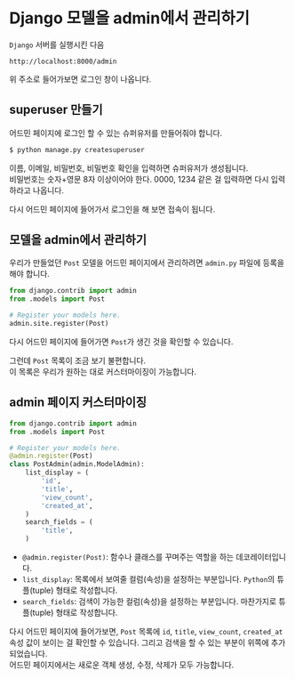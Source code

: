 # Django 모델을 admin에서 관리하기  
`Django` 서버를 실행시킨 다음  
```
http://localhost:8000/admin
```
위 주소로 들어가보면 로그인 창이 나옵니다.  

## superuser 만들기  
어드민 페이지에 로그인 할 수 있는 슈퍼유저를 만들어줘야 합니다.  
```bash
$ python manage.py createsuperuser
```
이름, 이메일, 비밀번호, 비밀번호 확인을 입력하면 슈퍼유저가 생성됩니다.  
비밀번호는 숫자+영문 8자 이상이어야 한다. 0000, 1234 같은 걸 입력하면 다시 입력하라고 나옵니다.  

다시 어드민 페이지에 들어가서 로그인을 해 보면 접속이 됩니다.  

## 모델을 admin에서 관리하기  
우리가 만들었던 `Post` 모델을 어드민 페이지에서 관리하려면 `admin.py` 파일에 등록을 해야 합니다.  
```python
from django.contrib import admin
from .models import Post

# Register your models here.
admin.site.register(Post)
```
다시 어드민 페이지에 들어가면 `Post`가 생긴 것을 확인할 수 있습니다.  

그런데 `Post` 목록이 조금 보기 불편합니다.  
이 목록은 우리가 원하는 대로 커스터마이징이 가능합니다.  

## admin 페이지 커스터마이징  
```python
from django.contrib import admin
from .models import Post

# Register your models here.
@admin.register(Post)
class PostAdmin(admin.ModelAdmin):
    list_display = (
        'id',
        'title',
        'view_count',
        'created_at',
    )
    search_fields = (
        'title',
    )
```
- `@admin.register(Post)`: 함수나 클래스를 꾸며주는 역할을 하는 데코레이터입니다.  
- `list_display`: 목록에서 보여줄 컬럼(속성)을 설정하는 부분입니다. `Python`의 튜플(tuple) 형태로 작성합니다.  
- `search_fields`: 검색이 가능한 컬럼(속성)을 설정하는 부분입니다. 마찬가지로 튜플(tuple) 형태로 작성합니다.  

다시 어드민 페이지에 들어가보면, `Post` 목록에 `id`, `title`, `view_count`, `created_at` 속성 값이 보이는 걸 확인할 수 있습니다. 그리고 검색을 할 수 있는 부분이 위쪽에 추가되었습니다.  
어드민 페이지에서는 새로운 객체 생성, 수정, 삭제가 모두 가능합니다.  
